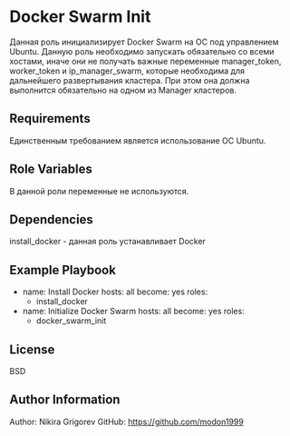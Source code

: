 Docker Swarm Init
=========

Данная роль инициализирует Docker Swarm на ОС под управлением Ubuntu. Данную роль необходимо запускать обязательно со всеми хостами, иначе они не получать важные переменные manager_token, worker_token и ip_manager_swarm, которые необходима для дальнейшего развертывания кластера. При этом она должна выполнится обязательно на одном из Manager кластеров.

Requirements
------------

Единственным требованием является использование ОС Ubuntu.

Role Variables
--------------

В данной роли переменные не используются.

Dependencies
------------

install_docker - данная роль устанавливает Docker

Example Playbook
----------------

- name: Install Docker
  hosts: all
  become: yes
  roles:
    - install_docker
- name: Initialize Docker Swarm
  hosts: all
  become: yes
  roles:
    - docker_swarm_init

License
-------

BSD

Author Information
------------------

Author: Nikira Grigorev
GitHub: https://github.com/modon1999

